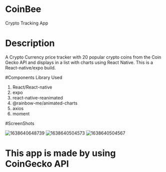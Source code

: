 # CoinBee
Crypto Tracking App 

# Description

A Crypto Currency price tracker with 20 popular crypto coins from the Coin Gecko API and displays in a list with charts using React Native.
This is a React-native/expo build.

#Components Library Used
1. React/React-native
2. expo
3. react-native-reanimated
4. @rainbow-me/animated-charts
5. axios
6. moment


#ScreenShots


![1638640648739](https://user-images.githubusercontent.com/31533988/144720247-407dd7b7-91b4-4db3-b542-3cb0f681333c.jpg) ![1638640504573](https://user-images.githubusercontent.com/31533988/144720252-5c2676b0-5834-475e-86d3-e78d4f006300.jpg) ![1638640504567](https://user-images.githubusercontent.com/31533988/144720255-891810a8-6e77-47c0-99df-726e744fe649.jpg)


# This app is made by using CoinGecko API
